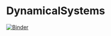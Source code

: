 # DynamicalSystems
[![Binder](https://mybinder.org/badge_logo.svg)](https://mybinder.org/v2/gh/abbass12/DynamicalSystems/HEAD)
